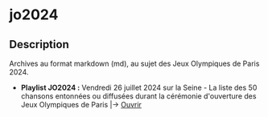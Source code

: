 # jo2024

## Description

Archives au format markdown (md), au sujet des Jeux Olympiques de Paris 2024.

- **Playlist JO2024 :** Vendredi 26 juillet 2024 sur la Seine - La liste des 50 chansons entonnées ou diffusées durant la cérémonie d'ouverture des Jeux Olympiques de Paris |→ <a href="https://docsify-this.net/?basePath=https://raw.githubusercontent.com/Moniliformopse/jo2024/main&homepage=PlaylistJO2024.md&sidebar=true&hide-credits=true&maxLevel=6&loadFavicon=favicon.png&loadFooter=_footer.md&name=Playlist%20JO%202024&search=true#/" target="_blank" title="lien externe, s'ouvre dans une nouvelle fenêtre">Ouvrir</a> 
